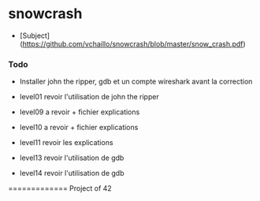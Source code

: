 # snowcrash

* [Subject] (https://github.com/vchaillo/snowcrash/blob/master/snow_crash.pdf)

### Todo
- Installer john the ripper, gdb et un compte wireshark avant la correction

- level01 revoir l'utilisation de john the ripper
- level09 a revoir + fichier explications
- level10 a revoir + fichier explications
- level11 revoir les explications
- level13 revoir l'utilisation de gdb
- level14 revoir l'utilisation de gdb

=============
Project of 42
